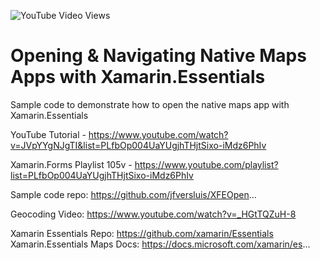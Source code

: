 ![YouTube Video Views](https://img.shields.io/youtube/views/JVpYYgNJgTI?style=social)

# Opening & Navigating Native Maps Apps with Xamarin.Essentials
Sample code to demonstrate how to open the native maps app with Xamarin.Essentials

YouTube Tutorial - https://www.youtube.com/watch?v=JVpYYgNJgTI&list=PLfbOp004UaYUgjhTHjtSixo-iMdz6PhIv 

Xamarin.Forms Playlist 105v - https://www.youtube.com/playlist?list=PLfbOp004UaYUgjhTHjtSixo-iMdz6PhIv

Sample code repo: https://github.com/jfversluis/XFEOpen...

Geocoding Video: https://www.youtube.com/watch?v=_HGtTQZuH-8

Xamarin Essentials Repo: https://github.com/xamarin/Essentials
Xamarin.Essentials Maps Docs: https://docs.microsoft.com/xamarin/es...
